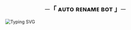 <h2 align="center">
  ─「 ᴀᴜᴛᴏ ʀᴇɴᴀᴍᴇ ʙᴏᴛ 」─
</h2>


![Typing SVG](https://readme-typing-svg.herokuapp.com/?lines=AUTO+RENAME+BOT+!;CREATED+BY+KAIZEN)
</p>
